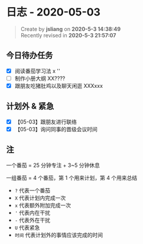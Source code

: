 日志 - 2020-05-03
===

> Create by **jsliang** on **2020-5-3 14:38:49**  
> Recently revised in **2020-5-3 21:57:07**

## 今日待办任务

* [x] 阅读番茄学习法 x ''
* [ ] 制作小册大纲 XX????
* [x] 跟朋友吃猪肚鸡以及聊天闲逛 XXXxxx

## 计划外 & 紧急

* [x] 【05-03】跟朋友进行联络
* [x] 【05-03】询问同事的晋级会议时间

## 注

一个番茄 = 25 分钟专注 + 3~5 分钟休息

一组番茄 = 4 个番茄，第 1 个用来计划，第 4 个用来总结

* `?` 代表一个番茄
* `X` 代表计划内完成一次
* `x` 代表额外附加完成一次
* `'` 代表内在干扰
* `-` 代表外在干扰
* `U` 代表紧急
* `时间` 代表计划外的事情应该完成的时间

